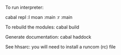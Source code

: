 To run interpreter:

cabal repl
:l moan
:main
:r
:main

To rebuild the modules:
cabal build

Generate documentation: cabal haddock


See hhsarc: you will need to install a runcom (rc) file 
